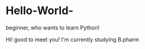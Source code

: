 # Hello-World-
beginner, who wants to learn Python!

Hi! good to meet you!
I'm currently studying B.pharm
